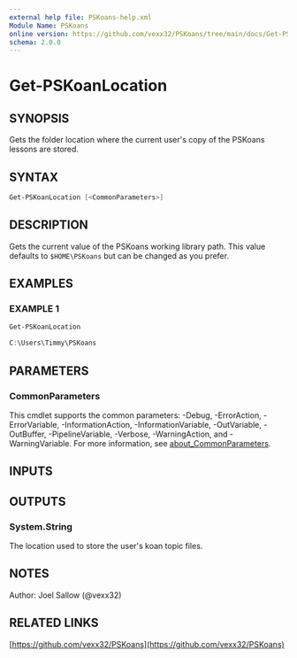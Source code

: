 ```yaml
---
external help file: PSKoans-help.xml
Module Name: PSKoans
online version: https://github.com/vexx32/PSKoans/tree/main/docs/Get-PSKoanLocation.md
schema: 2.0.0
---
```


# Get-PSKoanLocation

## SYNOPSIS

Gets the folder location where the current user's copy of the PSKoans lessons are stored.

## SYNTAX

```powershell
Get-PSKoanLocation [<CommonParameters>]
```

## DESCRIPTION

Gets the current value of the PSKoans working library path.
This value defaults to `$HOME\PSKoans` but can be changed as you prefer.

## EXAMPLES

### EXAMPLE 1

```powershell
Get-PSKoanLocation

C:\Users\Timmy\PSKoans
```

## PARAMETERS

### CommonParameters

This cmdlet supports the common parameters: -Debug, -ErrorAction, -ErrorVariable, -InformationAction, -InformationVariable, -OutVariable, -OutBuffer, -PipelineVariable, -Verbose, -WarningAction, and -WarningVariable. For more information, see [about_CommonParameters](http://go.microsoft.com/fwlink/?LinkID=113216).

## INPUTS

## OUTPUTS

### System.String

The location used to store the user's koan topic files.

## NOTES

Author: Joel Sallow (@vexx32)

## RELATED LINKS

[https://github.com/vexx32/PSKoans](https://github.com/vexx32/PSKoans)
